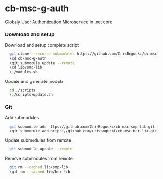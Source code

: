 # cb-msc-g-auth
Globaly User Authentication Microservice in .net core



### Download and setup

Download and setup complete script
```bash
  git clone --recurse-submodules https://github.com/CrisBogucki/cb-msc-g-auth.git
  \cd cb-msc-g-auth
  \git submodule update --remote
  \cd lib/smp-lib
  \./modules.sh
```

Update and generate models
```bash
  cd ./scripts
  \./scripts/update.sh
```

### Git
Add submodules
```bash
  git submodule add https://github.com/CrisBogucki/cb-msc-smp-lib.git lib/smp-lib
  \git submodule add https://github.com/CrisBogucki/cb-msc-bcr-lib.git lib/bcr-lib
```

Update submodules from remote

```bash
  git submodule update --remote
```

Remove submodules from remote

```bash
  git rm --cached lib/smp-lib
  \git rm --cached lib/bcr-lib
```
